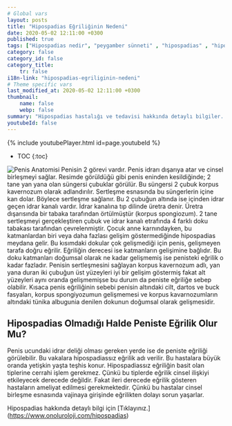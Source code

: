 ```yaml
---
# Global vars
layout: posts
title: "Hipospadias Eğriliğinin Nedeni"
date: 2020-05-02 12:11:00 +0300
published: true
tags: ["Hipospadias nedir", "peygamber sünneti" , "hipospadias" , "hipospadiasta eğrilik" , "hipospadias teşhis" , "hipospadias sünnet" , "hipospadias tip" , "hipospadias ameliyatı" , "hipospadias belirti" , "hipospadias tedavi" , "hipospadias çözüm" , "hipospadias sakatı" , "hipospadias sakatı ameliyatı" , "başarısız hipospadias ameliyatı" , "peygamber sünneti ameliyatı" , "peygamber sünneti tedavi" , "ileri hipospadias" ]
category: false
category_id: false
category_title:
    tr: false
i18n-link: "hipospadias-egriliginin-nedeni"
# Theme specific vars
last_modified_at: 2020-05-02 12:11:00 +0300
thumbnail:
    name: false
    webp: false
summary: "Hipospadias hastalığı ve tedavisi hakkında detaylı bilgiler... , Hipospadias nedir? ,  Hipospadias sakatı hastalarının tedavisi? , Hipospadias eğriliğinin sebebi, Hipospadias olmadığı halde peniste eğrilik olur mu? , Hipospadis teşhisi nasıl konur? , Hipospadiaslı çocuklar sünnet olmalı mı?, Hipospadias ameliyatı nasıl yapılır?"
youtubeId: false
---
```

{% include youtubePlayer.html id=page.youtubeId %}

* TOC
{:toc}

![Penis Anatomisi](/assets/img/penisanotimisi.jpeg)
Penisin 2 görevi vardır. Penis idrarı dışarıya atar ve cinsel birleşmeyi sağlar. Resimde görüldüğü gibi penis eninden kesildiğinde; 2 tane yan yana olan süngersi çubuklar görülür. Bu süngersi 2 çubuk korpus kavernozum olarak adlandırılır. Sertleşme esnasında bu süngerlerin içine kan dolar. Böylece sertleşme sağlanır. Bu 2 çubuğun altında ise içinden idrar geçen idrar kanalı vardır. İdrar kanalına tıp dilinde üretra denir. Üretra dışarısında bir tabaka tarafından örtülmüştür (korpus spongiozum). 2 tane sertleşmeyi gerçekleştiren çubuk ve idrar kanalı etrafında 4 farklı doku tabakası tarafından çevrelenmiştir. Çocuk anne karnındayken, bu katmanlardan biri veya daha fazlası gelişim göstermediğinde hipospadias meydana gelir. Bu kısımdaki dokular çok gelişmediği için penis, gelişmeyen tarafa doğru eğrilir. Eğriliğin derecesi ise katmanların gelişimine bağlıdır. Bu doku katmanları doğumsal olarak ne kadar gelişmemiş ise penisteki eğrilik o kadar fazladır.
Penisin sertleşmesini sağlayan korpus kavernozum adlı, yan yana duran iki çubuğun üst yüzeyleri iyi bir gelişim göstermiş fakat alt yüzeyleri aynı oranda gelişmemişse bu durum da peniste eğriliğe sebep olabilir.
Kısaca penis eğriliğinin sebebi penisin altındaki cilt, dartos ve buck fasyaları, korpus spongiyozumun gelişmemesi ve  korpus kavarnozumların altındaki tünika albugunia denilen dokunun doğumsal olarak gelişmesidir.

## Hipospadias Olmadığı Halde Peniste Eğrilik Olur Mu?

Penis ucundaki idrar deliği olması gereken yerde ise de peniste eğriliği görülebilir. Bu vakalara hipospadiassız eğrilik adı verilir. Bu hastalara büyük oranda yetişkin yaşta teşhis konur. Hipospadiassız eğriliğin basit olan tiplerine cerrahi işlem gerekmez. Çünkü bu tiplerde eğrilik cinsel ilişkiyi etkileyecek derecede değildir. Fakat ileri derecede eğrilik gösteren hastaların ameliyat edilmesi gerekmektedir. Çünkü bu hastalar cinsel birleşme esnasında vajinaya girişinde eğrilikten dolayı sorun yaşarlar.




Hipospadias hakkında detaylı bilgi için [Tıklayınız.] (https://www.onoluroloji.com/hipospadias)
